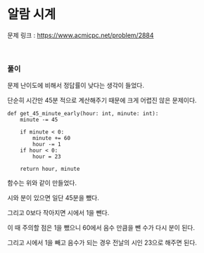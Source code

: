 알람 시계
===

문제 링크 : https://www.acmicpc.net/problem/2884

<br>

### 풀이

문제 난이도에 비해서 정답률이 낮다는 생각이 들었다.

단순히 시간만 45분 적으로 계산해주기 때문에 크게 어렵진 않은 문제이다.

```Pyton
def get_45_minute_early(hour: int, minute: int):
    minute -= 45

    if minute < 0:
        minute += 60
        hour -= 1
    if hour < 0:
        hour = 23

    return hour, minute
```

함수는 위와 같이 만들었다.

시와 분이 있으면 일단 45분을 뺐다.

그리고 0보다 작아지면 시에서 1을 뺀다.

이 때 주의할 점은 1을 뺐으니 60에서 음수 만큼을 뺀 수가 다시 분이 된다.

그리고 시에서 1을 빼고 음수가 되는 경우 전날의 시인 23으로 해주면 된다.